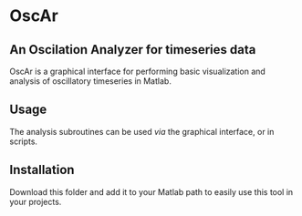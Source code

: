 # OscAr

## An Oscilation Analyzer for timeseries data

OscAr is a graphical interface for performing basic visualization and analysis of oscillatory timeseries in Matlab. 

## Usage

The analysis subroutines can be used *via* the graphical interface, or in scripts.

## Installation

Download this folder and add it to your Matlab path to easily use this tool in your projects.
